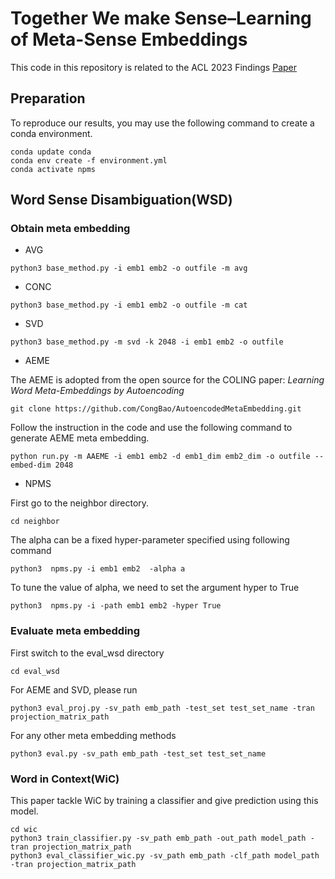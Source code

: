 # Together We make Sense–Learning of Meta-Sense Embeddings

This code in this repository is related to the ACL 2023 Findings [Paper](https://arxiv.org/abs/2305.19092)

## Preparation

To reproduce our results, you may use the following command to create a conda environment.
```
conda update conda
conda env create -f environment.yml
conda activate npms
```

## Word Sense Disambiguation(WSD)
### Obtain meta embedding
- AVG
```
python3 base_method.py -i emb1 emb2 -o outfile -m avg
```
- CONC
```
python3 base_method.py -i emb1 emb2 -o outfile -m cat
```
- SVD

```
python3 base_method.py -m svd -k 2048 -i emb1 emb2 -o outfile
```
- AEME

The AEME is adopted from the open source for the COLING paper: _Learning Word Meta-Embeddings by Autoencoding_  
```
git clone https://github.com/CongBao/AutoencodedMetaEmbedding.git
```
Follow the instruction in the code and use the following command to generate AEME meta embedding.

```
python run.py -m AAEME -i emb1 emb2 -d emb1_dim emb2_dim -o outfile --embed-dim 2048
```
- NPMS

First go to the neighbor directory.
```
cd neighbor
```
The alpha can be a fixed hyper-parameter specified using following command
```
python3  npms.py -i emb1 emb2  -alpha a 
```
To tune the value of alpha, we need to set the argument hyper to True
```
python3  npms.py -i -path emb1 emb2 -hyper True
```
### Evaluate meta embedding

First switch to the eval_wsd directory
```
cd eval_wsd
```
For AEME and SVD, please run 
```
python3 eval_proj.py -sv_path emb_path -test_set test_set_name -tran projection_matrix_path
```
For any other meta embedding methods
```
python3 eval.py -sv_path emb_path -test_set test_set_name
```


### Word in Context(WiC)
This paper tackle WiC by training a classifier and give prediction
using this model.

```
cd wic
python3 train_classifier.py -sv_path emb_path -out_path model_path -tran projection_matrix_path
python3 eval_classifier_wic.py -sv_path emb_path -clf_path model_path -tran projection_matrix_path
```
